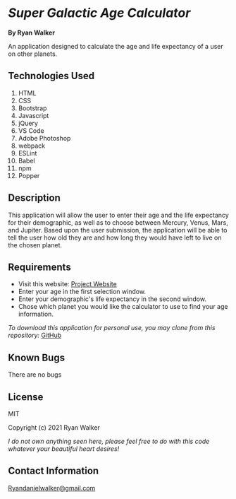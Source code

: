 # _Super Galactic Age Calculator_


**By Ryan Walker**

An application designed to calculate the age and life expectancy of a user on other planets.

## Technologies Used

1. HTML
2. CSS
3. Bootstrap
4. Javascript
5. jQuery
6. VS Code
7. Adobe Photoshop
8. webpack
9. ESLint
10. Babel
11. npm
12. Popper

## Description

This application will allow the user to enter their age and the life expectancy for their demographic, as well as to choose between Mercury, Venus, Mars, and Jupiter. Based upon the user submission, the application will be able to tell the user how old they are and how long they would have left to live on the chosen planet. 

## Requirements

* Visit this website: [Project Website](https://ryandanielwalker.github.io/AgeCalculator)
* Enter your age in the first selection window.
* Enter your demographic's life expectancy in the second window. 
* Chose which planet you would like the calculator to use to find your age information.

*To download this application for personal use, you may clone from this repository:* [GitHub](https://github.com/RyanDanielWalker/AgeCalculator)

## Known Bugs

There are no bugs 

## License 
MIT 

Copyright (c) 2021 Ryan Walker

*I do not own anything seen here, please feel free to do with this code whatever your beautiful heart desires!*

## Contact Information
[Ryandanielwalker@gmail.com](mailto:ryandanielwalker@gmail.com)




